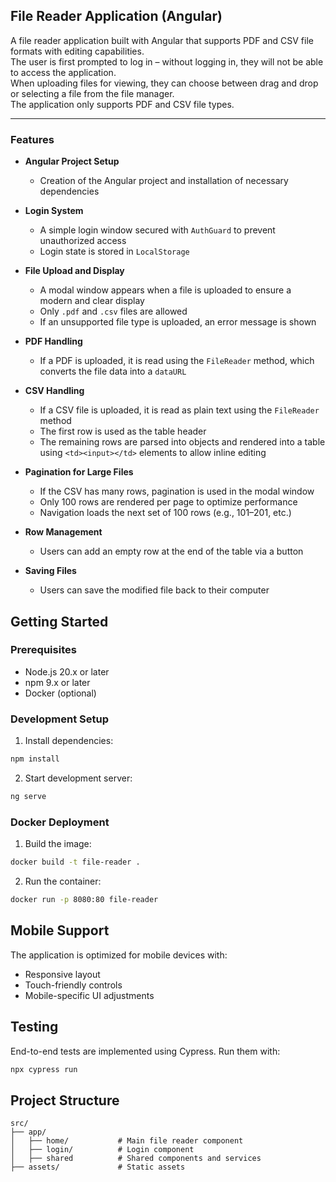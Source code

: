 ## File Reader Application (Angular)

A file reader application built with Angular that supports PDF and CSV file formats with editing capabilities.  
The user is first prompted to log in – without logging in, they will not be able to access the application.  
When uploading files for viewing, they can choose between drag and drop or selecting a file from the file manager.  
The application only supports PDF and CSV file types.

---

### Features

- **Angular Project Setup**
  - Creation of the Angular project and installation of necessary dependencies

- **Login System**
  - A simple login window secured with `AuthGuard` to prevent unauthorized access
  - Login state is stored in `LocalStorage`

- **File Upload and Display**
  - A modal window appears when a file is uploaded to ensure a modern and clear display
  - Only `.pdf` and `.csv` files are allowed
  - If an unsupported file type is uploaded, an error message is shown

- **PDF Handling**
  - If a PDF is uploaded, it is read using the `FileReader` method, which converts the file data into a `dataURL`

- **CSV Handling**
  - If a CSV file is uploaded, it is read as plain text using the `FileReader` method
  - The first row is used as the table header
  - The remaining rows are parsed into objects and rendered into a table using `<td><input></td>` elements to allow inline editing

- **Pagination for Large Files**
  - If the CSV has many rows, pagination is used in the modal window
  - Only 100 rows are rendered per page to optimize performance
  - Navigation loads the next set of 100 rows (e.g., 101–201, etc.)

- **Row Management**
  - Users can add an empty row at the end of the table via a button

- **Saving Files**
  - Users can save the modified file back to their computer



## Getting Started

### Prerequisites

- Node.js 20.x or later
- npm 9.x or later
- Docker (optional)

### Development Setup

1. Install dependencies:
```bash
npm install
```

2. Start development server:
```bash
ng serve
```


### Docker Deployment

1. Build the image:
```bash
docker build -t file-reader .
```

2. Run the container:
```bash
docker run -p 8080:80 file-reader
```

## Mobile Support

The application is optimized for mobile devices with:
- Responsive layout
- Touch-friendly controls
- Mobile-specific UI adjustments

## Testing

End-to-end tests are implemented using Cypress. Run them with:
```bash
npx cypress run
```

## Project Structure

```
src/
├── app/
│   ├── home/           # Main file reader component
│   ├── login/          # Login component 
│   ├── shared          # Shared components and services
├── assets/             # Static assets
```



